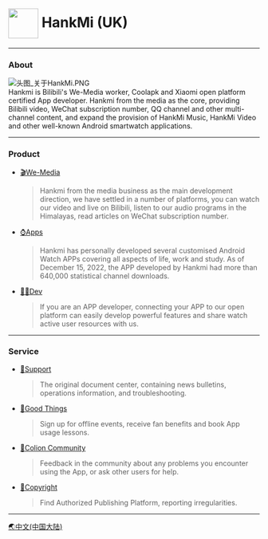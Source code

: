 # <img src="favicon.ico" width="60" height="60" align="center" /> HankMi (UK)  
  
***
   
### About
![头图_关于HankMi.PNG](https://s2.loli.net/2023/01/03/HkrEMtvnBVj8OTW.png)  
Hankmi is Bilibili's We-Media worker, Coolapk and Xiaomi open platform certified App developer. Hankmi from the media as the core, providing Bilibili video, WeChat subscription number, QQ channel and other multi-channel content, and expand the provision of HankMi Music, HankMi Video and other well-known Android smartwatch applications.  

***

### Product

* [🎬We-Media](https://www.hankmi.com/en/live)
  > Hankmi from the media business as the main development direction, we have settled in a number of platforms, you can watch our video and live on Bilibili, listen to our audio programs in the Himalayas, read articles on WeChat subscription number.  
  
* [⌚Apps ](https://www.hankmi.com/en/service_not_available)
  > Hankmi has personally developed several customised Android Watch APPs covering all aspects of life, work and study. As of December 15, 2022, the APP developed by Hankmi had more than 640,000 statistical channel downloads.  
  
* [🧑‍💻Dev](https://www.hankmi.com/en/service_not_available)
    > If you are an APP developer, connecting your APP to our open platform can easily develop powerful features and share watch active user resources with us.  

***

### Service

* [📰Support](https://www.hankmi.com/en/support)
  > The original document center, containing news bulletins, operations information, and troubleshooting.  
  
* [🎁Good Things](https://www.hankmi.com/en/service_not_available)
  > Sign up for offline events, receive fan benefits and book App usage lessons.  
  
* [👥Colion Community](https://www.hankmi.com/en/community)
  > Feedback in the community about any problems you encounter using the App, or ask other users for help.  
  
* [📃Copyright](https://www.hankmi.com/en/service_not_available)
  > Find Authorized Publishing Platform, reporting irregularities.  

***

[🌏中文(中国大陆)](https://www.hankmi.com)
